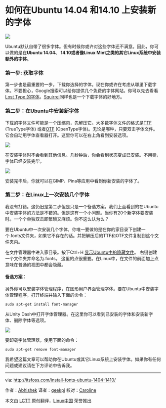 如何在Ubuntu 14.04 和14.10 上安装新的字体
================================================================================
![](http://itsfoss.itsfoss.netdna-cdn.com/wp-content/uploads/2015/01/fonts.jpg)

Ubuntu默认自带了很多字体。但有时候你或许对这些字体还不满意。因此，你可以做的是在**Ubuntu 14.04、 14.10或者像Linux Mint之类的其它Linux系统中安装额外的字体**。

### 第一步: 获取字体 ###

第一步也是最重要的一步，下载你选择的字体。现在你或许在考虑从哪里下载字体。不要担心，Google搜索可以给你提供几个免费的字体网站。你可以先去看看[ Lost Type 的字体][1]。[Squirrel][2]同样也是一个下载字体的好地方。

### 第二步：在Ubuntu中安装新字体 ###

下载的字体文件可能是一个压缩包，先解压它。大多数字体文件的格式是[TTF][3] (TrueType字体) 或者[OTF][4] (OpenType字体)。无论是哪种，只要双击字体文件。它会自动用字体查看器打开。这里你可以在右上角看到安装选项。

![](http://itsfoss.itsfoss.netdna-cdn.com/wp-content/uploads/2015/01/Install_New_Fonts_Ubuntu.png)

在安装字体时不会看到其他信息。几秒钟后，你会看到状态变成已安装。不用猜，字体已经安装完毕。

![](http://itsfoss.itsfoss.netdna-cdn.com/wp-content/uploads/2015/01/Install_New_Fonts_Ubuntu_1.png)

安装完毕后，你就可以在GIMP、Pina等应用中看到你新安装的字体了。

### 第二步：在Linux上一次安装几个字体 ###

我没有打错。这仍旧是第二步但是只是一个备选方案。我们上面看到的在Ubuntu中安装字体的方法是不错的。但是这有一个小问题。当你有20个新字体要安装时。一个个单独双击即繁琐又麻烦。你不这么认为么？

要在Ubuntu中一次安装几个字体，你唯一要做的是在你的家目录下创建一个.fonts文件夹，如果它不存在的话。并把解压后的TTF和OTF文件复制到这个文件夹内。

在文件管理器中进入家目录。按下Ctrl+H [显示Ubuntu中的隐藏文件][5]。 右键创建一个文件夹并命名为.fonts。 这里的点很重要。在Linux中，在文件的前面加上点意味在普通的视图中都会隐藏。

#### 备选方案： ####

另外你可以安装字体管理程序，在图形用户界面管理字体。要在Ubuntu中安装字体管理程序，打开终端并输入下面的命令：

    sudo apt-get install font-manager


从Unity Dash中打开字体管理器。在这里你可以看到已安装的字体和安装新字体、删除字体等选项。

![](http://itsfoss.itsfoss.netdna-cdn.com/wp-content/uploads/2015/01/Font_Manager_Ubuntu.jpeg)

要卸载字体管理器，使用下面的命令：

    sudo apt-get remove font-manager

我希望这篇文章可以帮助你在Ubuntu或其它Linux系统上安装字体。如果你有任何问题或建议请在下方评论中告诉我。

--------------------------------------------------------------------------------

via: http://itsfoss.com/install-fonts-ubuntu-1404-1410/

作者：[Abhishek][a]
译者：[geekpi](https://github.com/geekpi)
校对：[Caroline](https://github.com/carolinewuyan)

本文由 [LCTT](https://github.com/LCTT/TranslateProject) 原创翻译，[Linux中国](http://linux.cn/) 荣誉推出

[a]:http://itsfoss.com/author/Abhishek/
[1]:http://www.losttype.com/browse/
[2]:http://www.fontsquirrel.com/
[3]:http://en.wikipedia.org/wiki/TrueType
[4]:http://en.wikipedia.org/wiki/OpenType
[5]:http://itsfoss.com/hide-folders-and-show-hidden-files-in-ubuntu-beginner-trick/
